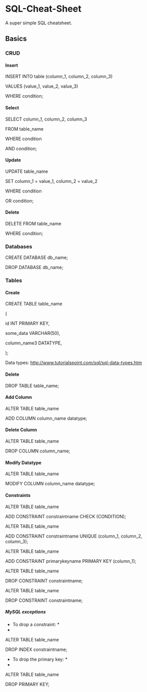 # SQL-Cheat-Sheet
A super simple SQL cheatsheet.

## Basics
### CRUD
#### Insert
INSERT INTO table (column_1, column_2, column_3)

VALUES (value_1, value_2, value_3)

WHERE condition;


#### Select
SELECT column_1, column_2, column_3

FROM table_name

WHERE condition

AND condition;


#### Update
UPDATE table_name

SET column_1 = value_1, column_2 = value_2

WHERE condition

OR condition;


#### Delete
DELETE FROM table_name

WHERE condition;

### Databases
CREATE DATABASE db_name;

DROP DATABASE db_name;


### Tables
#### Create
CREATE TABLE table_name

(

id INT PRIMARY KEY,

some_data VARCHAR(50),

column_name3 DATATYPE,

);


Data types: http://www.tutorialspoint.com/sql/sql-data-types.htm

#### Delete
DROP TABLE table_name;


#### Add Column
ALTER TABLE table_name

ADD COLUMN column_name datatype;


#### Delete Column
ALTER TABLE table_name

DROP COLUMN column_name;


#### Modify Datatype
ALTER TABLE table_name

MODIFY COLUMN column_name datatype;


#### Constraints
ALTER TABLE table_name

ADD CONSTRAINT constraintname CHECK (CONDITION);

ALTER TABLE table_name

ADD CONSTRAINT constraintname UNIQUE (column_1, column_2, column_3);

ALTER TABLE table_name

ADD CONSTRAINT primarykeyname PRIMARY KEY (column_1);

ALTER TABLE table_name

DROP CONSTRAINT constraintname;

ALTER TABLE table_name

DROP CONSTRAINT constraintname;


##### MySQL exceptions
* To drop a constraint: *
* 
ALTER TABLE table_name

DROP INDEX constraintname;

* To drop the primary key: *
* 
ALTER TABLE table_name

DROP PRIMARY KEY;
